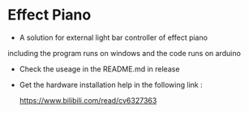 # Effect Piano
- A solution for external light bar controller of effect piano

including the program runs on windows and the code runs on arduino

- Check the useage in the README.md in release

- Get the hardware installation help in the following link :

  https://www.bilibili.com/read/cv6327363
